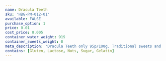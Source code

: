 ```yaml
---
name: Dracula Teeth
sku: 'HBG-PM-012-01'
available: FALSE
purchase_option: 1
price: 0.01
cost_price: 0.005
container_water_weight: 919
container_sweets_weight: 0
meta_description: 'Dracula Teeth only 95p/100g. Traditional sweets and more at Humbugs Confectionery Store. Specialists in satisfying your sweet tooth!'
contains: [Gluten, Lactose, Nuts, Sugar, Gelatin]
---
```

